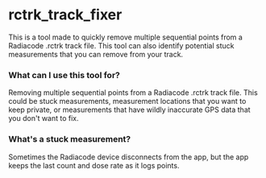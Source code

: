 # rctrk_track_fixer
This is a tool made to quickly remove multiple sequential points from a Radiacode .rctrk track file. This tool can also identify potential stuck measurements that you can remove from your track.

### What can I use this tool for?
Removing multiple sequential points from a Radiacode .rctrk track file. This could be stuck measurements, measurement locations that you want to keep private, or measurements that have wildly inaccurate GPS data that you don't want to fix.

### What's a stuck measurement?
Sometimes the Radiacode device disconnects from the app, but the app keeps the last count and dose rate as it logs points.
